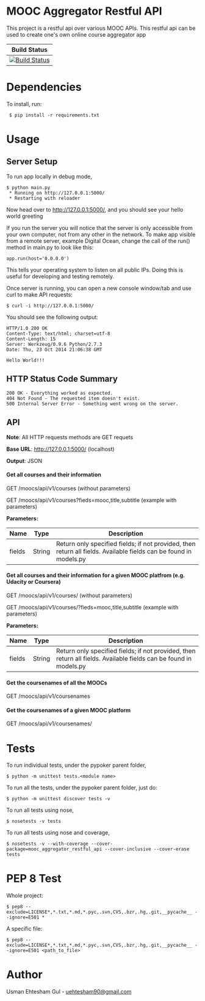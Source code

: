 # MOOC Aggregator Restful API

This project is a restful api over various MOOC APIs. This restful api can be
used to create one's own online course aggregator app

| Build Status |
| ------------ |
| [![Build Status](https://travis-ci.org/ueg1990/mooc_aggregator_restful_api.svg?branch=master)](https://travis-ci.org/ueg1990/mooc_aggregator_restful_api)|

# Dependencies
To install, run:
   
     $ pip install -r requirements.txt

# Usage
## Server Setup

To run app locally in debug mode,

    $ python main.py
     * Running on http://127.0.0.1:5000/
 	 * Restarting with reloader

Now head over to http://127.0.0.1:5000/, and you should see your hello world greeting

If you run the server you will notice that the server is only accessible from your own computer, not from any other in the network. To make app visible from a remote server, example Digital Ocean, change the call of the run() method in main.py to look like this:

    app.run(host='0.0.0.0')
    
This tells your operating system to listen on all public IPs. Doing this is useful for developing and testing remotely. 

Once server is running, you can open a new console window/tab and use curl to make API requests:

    $ curl -i http://127.0.0.1:5000/  
    
You should see the following output:

    HTTP/1.0 200 OK
	Content-Type: text/html; charset=utf-8
	Content-Length: 15
	Server: Werkzeug/0.9.6 Python/2.7.3
	Date: Thu, 23 Oct 2014 21:06:38 GMT

	Hello World!!!
	
## HTTP Status Code Summary

    200 OK - Everything worked as expected.
    404 Not Found - The requested item doesn't exist.
    500 Internal Server Error - Something went wrong on the server.

## API 

**Note**: All HTTP requests methods are GET requets

**Base URL**: http://127.0.0.1:5000/ (localhost)

**Output**: JSON

#### Get all courses and their information
    
GET /moocs/api/v1/courses (without parameters)

GET /moocs/api/v1/courses?fieds=mooc,title,subtitle (example with parameters)
      
**Parameters:**

| Name | Type | Description |
| ---- | ---- | ----------- |
| fields | String | Return only specified fields; if not provided, then return all fields. Available fields can be found in models.py |

#### Get all courses and their information for a given MOOC platfrom (e.g. Udacity or Coursera)
    
GET /moocs/api/v1/courses/<mooc> (without parameters)

GET /moocs/api/v1/courses/<mooc>?fieds=mooc,title,subtitle (example with parameters)
      
**Parameters:**

| Name | Type | Description |
| ---- | ---- | ----------- |
| fields | String | Return only specified fields; if not provided, then return all fields. Available fields can be found in models.py |    

#### Get the coursenames of all the MOOCs  
GET /moocs/api/v1/coursenames 

#### Get the coursenames of a given MOOC platform  
GET /moocs/api/v1/coursenames/<mooc>


# Tests

To run individual tests, under the pypoker parent folder,

    $ python -m unittest tests.<module name>

To run all the tests, under the pypoker parent folder, just do:

    $ python -m unittest discover tests -v

To run all tests using nose,

    $ nosetests -v tests

To run all tests using nose and coverage,

    $ nosetests -v --with-coverage --cover-package=mooc_aggregator_restful_api --cover-inclusive --cover-erase tests

# PEP 8 Test

Whole project:

    $ pep8 --exclude=LICENSE*,*.txt,*.md,*.pyc,.svn,CVS,.bzr,.hg,.git,__pycache__ --ignore=E501 * 

A specific file:

    $ pep8 --exclude=LICENSE*,*.txt,*.md,*.pyc,.svn,CVS,.bzr,.hg,.git,__pycache__ --ignore=E501 <path_to_file> 

# Author

Usman Ehtesham Gul - <uehtesham90@gmail.com>

